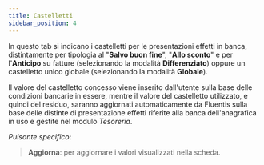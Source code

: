 ```yaml
---
title: Castelletti
sidebar_position: 4
---
```


In questo tab si indicano i castelletti per le presentazioni effetti in banca, distintamente per tipologia al "**Salvo buon fine**", "**Allo sconto**" e per l'**Anticipo** su fatture (selezionando la modalità **Differenziato**) oppure un castelletto unico globale (selezionando la modalità **Globale**).

Il valore del castelletto concesso viene inserito dall'utente sulla base delle condizioni bancarie in essere, mentre il valore del castelletto utilizzato, e quindi del residuo, saranno aggiornati automaticamente da Fluentis sulla base delle distinte di presentazione effetti riferite alla banca dell'anagrafica in uso e gestite nel modulo *Tesoreria*.

*Pulsante specifico*:
> **Aggiorna**: per aggiornare i valori visualizzati nella scheda. 